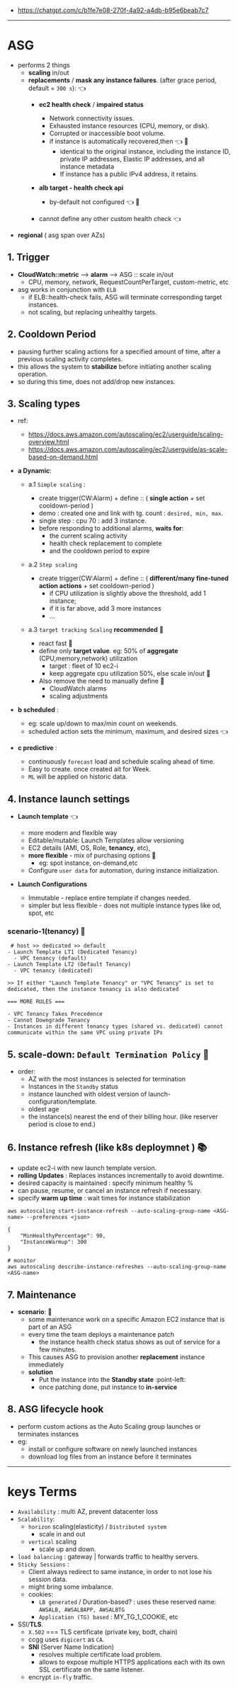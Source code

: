 - https://chatgpt.com/c/b1fe7e08-270f-4a92-a4db-b95e6beab7c7
 
---
# ASG
- performs 2 things
  - **scaling** in/out
  - **replacements** / **mask any instance failures**. (after grace period, default = `300 s`): :point_left:
    - **ec2 health check** / **impaired status**
      - Network connectivity issues.
      - Exhausted instance resources (CPU, memory, or disk).
      - Corrupted or inaccessible boot volume.
      - if instance is automatically recovered,then  :point_left: :dart:
        - identical to the original instance, including the instance ID, private IP addresses, Elastic IP addresses, and all instance metadata
        - If instance has a public IPv4 address, it retains.
        
    - **alb target - health check api**
      - by-default not configured :point_left: :dart:
    - cannot define any other custom health check :point_left:
- **regional** ( asg span over AZs)

## 1. Trigger
  - **CloudWatch::metric** --> **alarm** --> ASG :: scale in/out
    - CPU, memory, network, RequestCountPerTarget, custom-metric, etc
  - asg works in conjunction with `ELB`
    - if ELB::health-check fails, ASG will terminate corresponding target instances.
    - not scaling, but replacing unhealthy targets.

## 2. Cooldown Period
  - pausing further scaling actions for a specified amount of time, after a previous scaling activity completes.
  - this allows the system to **stabilize** before initiating another scaling operation.
  - so during this time, does not add/drop new instances.

## 3. Scaling types
- ref:
  - https://docs.aws.amazon.com/autoscaling/ec2/userguide/scaling-overview.html
  - https://docs.aws.amazon.com/autoscaling/ec2/userguide/as-scale-based-on-demand.html
- **a Dynamic**: 
  - a.1 `Simple scaling` :
    - create trigger(CW:Alarm) + define :: ( **single action** + set cooldown-period )
    - demo : created one and link with tg. count : `desired, min, max`.
    - single step : cpu 70 : add 3 instance.
    - before responding to additional alarms, **waits for**:
      - the current scaling activity 
      - health check replacement to complete 
      - and the cooldown period to expire 
    
  - a.2 `Step scaling` 
    - create trigger(CW:Alarm) + define :: ( **different/many fine-tuned action actions** + set cooldown-period )
      - if CPU utilization is slightly above the threshold, add 1 instance; 
      - if it is far above, add 3 more instances
      - ...
      
  - a.3 `target tracking Scaling`  **recommended** :dart:
    - react fast :dart:
    - define only **target value**. eg: 50% of **aggregate** (CPU,memory,network) utilization
      - target : fleet of 10 ec2-i
      - keep  aggregate cpu utilization 50%, else scale in/out :dart:
    - Also remove the need to manually define :dart:
      - CloudWatch alarms 
      - scaling adjustments
    
- **b scheduled** : 
  - eg: scale up/down to max/min count on weekends.
  - scheduled action sets the minimum, maximum, and desired sizes :point_left:

- **c predictive** : 
  - continuously `forecast` load and schedule scaling ahead of time.
  - Easy to create. once created ait for Week. 
  - `ML` will be applied on historic data.

## 4. Instance launch settings
- **Launch template** :point_left:
  - more modern and flexible way 
  - Editable/mutable: Launch Templates allow versioning
  - EC2 details (AMI, OS, Role, **tenancy**, etc), 
  - **more flexible** - mix of purchasing options :dart:
    - eg: spot instance, on-demand,etc
  - Configure `user data` for automation, during instance initialization.
  
- **Launch Configurations**
  - Immutable - replace entire template if changes needed.
  - simpler but less flexible -  does not multiple instance types like od, spot, etc

### scenario-1(tenancy) :dart:
``` 
 # host >> dedicated >> default
- Launch Template LT1 (Dedicated Tenancy)
  - VPC tenancy (default) 
- Launch Template LT2 (Default Tenancy)
  - VPC tenancy (dedicated) 
  
>> If either "Launch Template Tenancy" or "VPC Tenancy" is set to dedicated, then the instance tenancy is also dedicated
 
=== MORE RULES ===  

- VPC Tenancy Takes Precedence
- Cannot Downgrade Tenancy
- Instances in different tenancy types (shared vs. dedicated) cannot communicate within the same VPC using private IPs
```  

## 5. scale-down: `Default Termination Policy` :dart:
- order:
  - AZ with the most instances is selected for termination
  - Instances in the `Standby` status
  - instance launched with oldest version of launch-configuration/template.
  - oldest age
  - the instance(s) nearest the end of their billing hour. (like reserver period is close to end.)

## 6. Instance refresh (like k8s deploymnet ) :books:
- update ec2-i with new launch template version.
- **rolling Updates** : Replaces instances incrementally to avoid downtime.
- desired capacity is maintained : specify minimum healthy %
- can pause, resume, or cancel an instance refresh if necessary.
- specify **warm up time** : wait times for instance stabilization
```
aws autoscaling start-instance-refresh --auto-scaling-group-name <ASG-name> --preferences <json>

{
    "MinHealthyPercentage": 90,
    "InstanceWarmup": 300
}

# monitor
aws autoscaling describe-instance-refreshes --auto-scaling-group-name <ASG-name>
```
## 7. Maintenance
- **scenario**: :dart:
  - some maintenance work on a specific Amazon EC2 instance that is part of an ASG
  - every time the team deploys a maintenance patch
    - the instance health check status shows as out of service for a few minutes. 
  - This causes ASG to provision another **replacement** instance immediately
  - **solution**
    - Put the instance into the **Standby state** :point-left:
    - once  patching done, put instance to **in-service**

## 8. ASG  lifecycle hook
- perform custom actions as the Auto Scaling group launches or terminates instances
- eg:
  - install or configure software on newly launched instances
  - download log files from an instance before it terminates

---
# keys Terms
- `Availability` : multi AZ, prevent datacenter loss
- `Scalability`:
  - `horizon` scaling(elasticity) / `Distributed system`
    - scale in and out
  - `vertical` scaling
    - scale up and down.
- `load balancing` : gateway | forwards traffic to healthy servers.
- `Sticky Sessions` :
  - Client always redirect to same instance, in order to not lose his session data.
  - might bring some imbalance.
  - cookies:
    - `LB generated` / Duration-based? : uses these reserved name: `AWSALB, AWSALBAPP, AWSALBTG`
    - `Application (TG) based` : MY_TG_1_COOKIE, etc
- SSl/**TLS**.
  - `X.502` === TLS certificate (private key, bodt, chain)
  - ccgg uses `digicert` as `CA`.
  - **SNI** (Server Name Indication)
    - resolves multiple certificate load problem.
    - allows to expose multiple HTTPS applications each with its own SSL certificate on the same listener.
  - encrypt `in-fly` traffic.